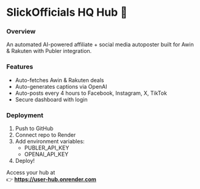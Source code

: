 # SlickOfficials HQ Hub 🚀

### Overview
An automated AI-powered affiliate + social media autoposter built for Awin & Rakuten with Publer integration.

### Features
- Auto-fetches Awin & Rakuten deals
- Auto-generates captions via OpenAI
- Auto-posts every 4 hours to Facebook, Instagram, X, TikTok
- Secure dashboard with login

### Deployment
1. Push to GitHub  
2. Connect repo to Render  
3. Add environment variables:
   - PUBLER_API_KEY
   - OPENAI_API_KEY
4. Deploy!

Access your hub at  
👉 **https://user-hub.onrender.com**
